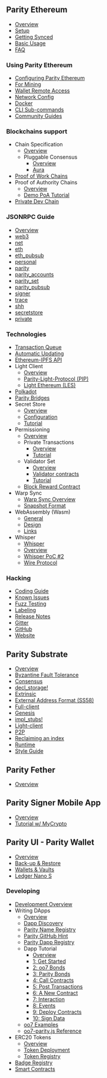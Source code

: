 ## Parity Ethereum
- [Overview](Parity-Ethereum)
- [Setup](Setup)
- [Getting Synced](Getting-Synced)
- [Basic Usage](Basic-Usage)
- [FAQ](FAQ)

### Using Parity Ethereum
- [Configuring Parity Ethereum](Configuring-Parity-Ethereum)
- [For Mining](Mining)
- [Wallet Remote Access](Wallet-Remote-Access)
- [Network Config](Network-Configuration)
- [Docker](Docker)
- [CLI Sub-commands](CLI-Sub-commands)
- [Community Guides](Community-Guides)

### Blockchains support
- Chain Specification
  - [Overview](Chain-specification)
  - Pluggable Consensus
    - [Overview](Pluggable-Consensus)
    - [Aura](Aura)
- [Proof of Work Chains](Proof-of-Work-Chains)
- Proof of Authority Chains
  - [Overview](Proof-of-Authority-Chains)
  - [Demo PoA Tutorial](Demo-PoA-tutorial)
- [Private Dev Chain](Private-development-chain)

### JSONRPC Guide
- [Overview](JSONRPC)
- [web3](JSONRPC-web3-module)
- [net](JSONRPC-net-module)
- [eth](JSONRPC-eth-module)
- [eth_pubsub](JSONRPC-eth_pubsub-module)
- [personal](JSONRPC-personal-module)
- [parity](JSONRPC-parity-module)
- [parity_accounts](JSONRPC-parity_accounts-module)
- [parity_set](JSONRPC-parity_set-module)
- [parity_pubsub](JSONRPC-parity_pubsub-module)
- [signer](JSONRPC-signer-module)
- [trace](JSONRPC-trace-module)
- [shh](JSONRPC-shh-module)
- [secretstore](JSONRPC-secretstore-module)
- [private](JSONRPC-private-module)

### Technologies
- [Transaction Queue](Transactions-Queue)
- [Automatic Updating](Automatic-Updating)
- [Ethereum-IPFS API](IPFS)
- Light Client
  - [Overview](Light-Client)
  - [Parity-Light-Protocol (PIP)](The-Parity-Light-Protocol-(PIP))
  - [Light Ethereum (LES)](Light-Ethereum-Subprotocol-(LES))
- [Polkadot](https://github.com/w3f/polkadot-overview) <i class="fa fa-external-link"></i>
- [Parity Bridges](Bridge)
- Secret Store
  - [Overview](Secret-Store)
  - [Configuration](Secret-Store-Configuration)
  - [Tutorial](Secret-Store-Tutorial-overview)
- Permissioning
  - [Overview](Permissioning)
  - Private Transactions
    - [Overview](Private-Transactions)
    - [Tutorial](Private-Transactions-Tutorial-Overview)
  - Validator Set
    - [Overview](Validator-Set)
    - [Validator contracts](Validator-contracts)
    - [Tutorial](Validator-Set-Tutorial-Overview)
  - [Block Reward Contract](Block-Reward-Contract)
- Warp Sync
  - [Warp Sync Overview](Warp-Sync)
  - [Snapshot Format](Warp-Sync-Snapshot-Format)
- WebAssembly (Wasm)
  - [General](WebAssembly-Home)
  - [Design](WebAssembly-Design)
  - [Links](WebAssembly-Links)
- Whisper
  - [Whisper](Whisper)
  - [Overview](Whisper-Overview)
  - [Whisper PoC #2](Whisper-PoC-2)
  - [Wire Protocol](Whisper-PoC-2-Wire-Protocol)

### Hacking
- [Coding Guide](Coding-guide)
- [Known Issues](Known-Issues-Priorities)
- [Fuzz Testing](Fuzz-Testing)
- [Labeling](Labelling)
- [Release Notes](https://github.com/paritytech/parity-ethereum/blob/master/CHANGELOG.md) <i class="fa fa-external-link"></i>
- [Gitter](https://gitter.im/ethcore/parity) <i class="fa fa-external-link"></i>
- [GitHub](https://github.com/paritytech/parity) <i class="fa fa-external-link"></i>
- [Website](https://parity.io) <i class="fa fa-external-link"></i>

## Parity Substrate
- [Overview](Parity-Substrate)
- [Byzantine Fault Tolerance](Byzantine-Fault-Tolerance)
- [Consensus](Consensus)
- [decl_storage!](decl_storage)
- [Extrinsic](Extrinsic)
- [External Address Format (SS58)](External-Address-Format-(SS58))
- [Full-client](Substrate-Full-Client)
- [Genesis](Genesis)
- [impl_stubs!](impl_stubs)
- [Light-client](Substrate-Light-Client)
- [P2P](P2P)
- [Reclaiming an index](Reclaiming-an-index)
- [Runtime](Runtime)
- [Style Guide](Substrate-Style-Guide)

## Parity Fether
- [Overview](Parity-Fether)

## Parity Signer Mobile App
- [Overview](Parity-Signer-Mobile-App)
- [Tutorial w/ MyCrypto](Parity-Signer-Mobile-App-MyCrypto-tutorial)

## Parity UI - Parity Wallet
- [Overview](Parity-Wallet)
- [Back-up & Restore](Backing-up-&-Restoring)
- [Wallets & Vaults](Accounts%2C-Wallets%2C-Vaults)
- [Ledger Nano S](Ledger-Nano-S)

### Developing
- [Development Overview](Development-Overview)
- Writing DApps
  - [Overview](Deploying-Dapps-to-Parity-UI)
  - [Dapp Discovery](Register-your-DAPP-for-discovery)
  - [Parity Name Registry](Parity-name-registry)
  - [Parity GitHub Hint](Parity-Github-Hint)
  - [Parity Dapp Registry](Parity-dapp-registry)
  - Dapp Tutorial
    - [Overview](Dapp-Tutorial)
    - [1: Get Started](Tutorial-Part-1)
    - [2: oo7 Bonds](Tutorial-Part-2)
    - [3: Parity Bonds](Tutorial-Part-3)
    - [4: Call Contracts](Tutorial-Part-4)
    - [5: Post Transactions](Tutorial-Part-5)
    - [6: A New Contract](Tutorial-Part-6)
    - [7: Interaction](Tutorial-Part-7)
    - [8: Events](Tutorial-Part-8)
    - [9: Deploy Contracts](Tutorial-Part-9)
    - [10: Sign Data](Tutorial-Part-10)
  - [oo7 Examples](oo7-Parity-Examples)
  - [oo7-parity.js Reference](oo7-Parity-Reference)
- ERC20 Tokens
  - [Overview](Tokens)
  - [Token Deployment](Token-Deployment)
  - [Token Registry](Token-Registry)
- [Badge Registry](Badge-Registry)
- [Smart Contracts](Smart-Contracts)
